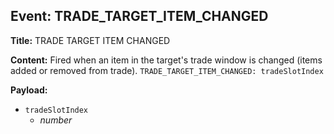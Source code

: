 ## Event: TRADE_TARGET_ITEM_CHANGED

**Title:** TRADE TARGET ITEM CHANGED

**Content:**
Fired when an item in the target's trade window is changed (items added or removed from trade).
`TRADE_TARGET_ITEM_CHANGED: tradeSlotIndex`

**Payload:**
- `tradeSlotIndex`
  - *number*